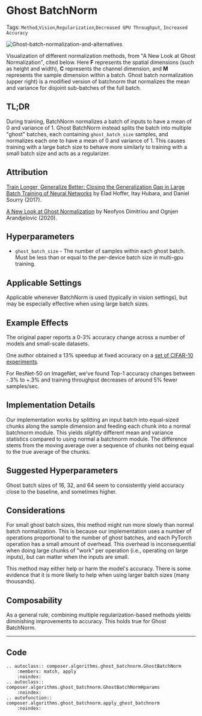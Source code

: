 # Ghost BatchNorm

Tags: `Method`,`Vision`,`Regularization`,`Decreased GPU Throughput`, `Increased Accuracy`

![Ghost-batch-normalization-and-alternatives](https://storage.googleapis.com/docs.mosaicml.com/images/methods/ghost-batch-normalization.png)

Visualization of different normalization methods, from "A New Look at Ghost Normalization", cited below. Here $\mathbf{F}$ represents the spatial dimensions (such as height and width), $\mathbf{C}$ represents the channel dimension, and $\mathbf{M}$ represents the sample dimension within a batch. Ghost batch normalization (upper right) is a modified version of batchnorm that normalizes the mean and variance for disjoint sub-batches of the full batch.

## TL;DR

During training, BatchNorm normalizes a batch of inputs to have a mean of 0 and variance of 1. Ghost BatchNorm instead splits the batch into multiple "ghost" batches, each containing `ghost_batch_size` samples, and normalizes each one to have a mean of 0 and variance of 1. This causes training with a large batch size to behave more similarly to training with a small batch size and acts as a regularizer.

## Attribution

[Train Longer, Generalize Better: Closing the Generalization Gap in Large Batch Training of Neural Networks](https://arxiv.org/abs/1705.08741) by Elad Hoffer, Itay Hubara, and Daniel Sourry (2017).

[A New Look at Ghost Normalization](https://arxiv.org/abs/2007.08554) by Neofyos Dimitriou and Ognjen Arandjelovic (2020).

## Hyperparameters

- `ghost_batch_size` - The number of samples within each ghost batch. Must be less than or equal to the per-device batch size in multi-gpu training.


## Applicable Settings

Applicable whenever BatchNorm is used (typically in vision settings), but may be especially effective when using large batch sizes.

## Example Effects

The original paper reports a 0-3% accuracy change across a number of models and small-scale datasets.

One author obtained a 13% speedup at fixed accuracy on a [set of CIFAR-10 experiments](https://myrtle.ai/learn/how-to-train-your-resnet-8-bag-of-tricks/).

For ResNet-50 on ImageNet, we've found Top-1 accuracy changes between -.3% to +.3% and training throughput decreases of around 5% fewer samples/sec.

## Implementation Details

Our implementation works by splitting an input batch into equal-sized chunks along the sample dimension and feeding each chunk into a normal batchnorm module. This yields *slightly* different mean and variance statistics compared to using normal a batchnorm module. The difference stems from the moving average over a sequence of chunks not being equal to the true average of the chunks.

## Suggested Hyperparameters

Ghost batch sizes of 16, 32, and 64 seem to consistently yield accuracy close to the baseline, and sometimes higher.

## Considerations

For small ghost batch sizes, this method might run more slowly than normal batch normalization. This is because our implementation uses a number of operations proportional to the number of ghost batches, and each PyTorch operation has a small amount of overhead. This overhead is inconsequential when doing large chunks of "work" per operation (i.e., operating on large inputs), but can matter when the inputs are small.

This method may either help or harm the model's accuracy. There is some evidence that it is more likely to help when using larger batch sizes (many thousands).

## Composability

As a general rule, combining multiple regularization-based methods yields diminishing improvements to accuracy. This holds true for Ghost BatchNorm.

---

## Code
```{eval-rst}
.. autoclass:: composer.algorithms.ghost_batchnorm.GhostBatchNorm
    :members: match, apply
    :noindex:
.. autoclass:: composer.algorithms.ghost_batchnorm.GhostBatchNormHparams
    :noindex:
.. autofunction:: composer.algorithms.ghost_batchnorm.apply_ghost_batchnorm
    :noindex:
```
